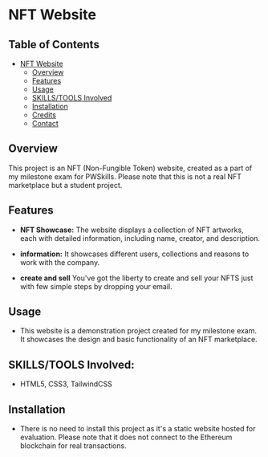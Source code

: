# NFT Website

## Table of Contents
- [NFT Website](#nft-website)
  - [Overview](#overview)
  - [Features](#features)
  - [Usage](#usage)
  - [SKILLS/TOOLS Involved](#skillstools-involved)
  - [Installation](#installation)
  - [Credits](#credits)
  - [Contact](#contact)

## Overview

This project is an NFT (Non-Fungible Token) website, created as a part of my milestone exam for PWSkills. Please note that this is not a real NFT marketplace but a student project.

## Features

- **NFT Showcase:** The website displays a collection of NFT artworks, each with detailed information, including name, creator, and description.

- **information:** It showcases different users, collections and reasons to work with the company.

- **create and sell** You've got the liberty to create and sell your NFTS just with few simple steps by dropping your email.

## Usage

- This website is a demonstration project created for my milestone exam. It showcases the design and basic functionality of an NFT marketplace.

## SKILLS/TOOLS Involved:

- HTML5, CSS3, TailwindCSS

## Installation

- There is no need to install this project as it's a static website hosted for evaluation. Please note that it does not connect to the Ethereum blockchain for real transactions.

